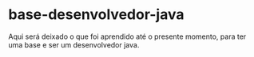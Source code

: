 # base-desenvolvedor-java
Aqui será deixado o que foi aprendido até o presente momento, para ter uma base e ser um desenvolvedor java.
